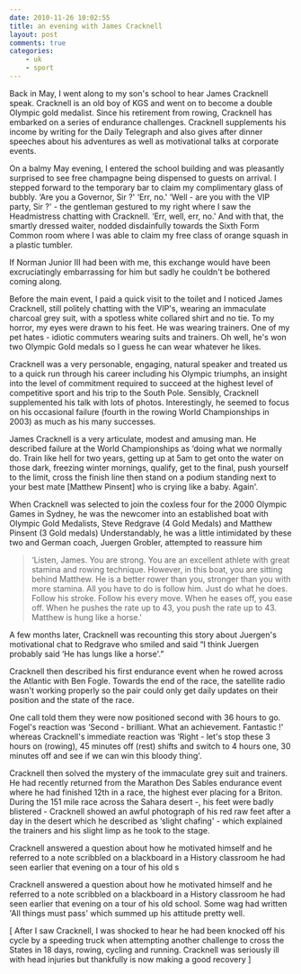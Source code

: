 ```yaml
---
date: 2010-11-26 10:02:55
title: an evening with James Cracknell
layout: post
comments: true
categories:
    - uk
    - sport
---
```

Back in May, I went along to my son's school to hear James Cracknell
speak. Cracknell is an old boy of KGS and went on to become a double
Olympic gold medalist. Since his retirement from rowing, Cracknell has
embarked on a series of endurance challenges. Cracknell supplements his
income by writing for the Daily Telegraph and also gives after dinner
speeches about his adventures as well as motivational talks at corporate
events.

On a balmy May evening, I entered the school building and was pleasantly
surprised to see free champagne being dispensed to guests on arrival. I
stepped forward to the temporary bar to claim my complimentary glass of
bubbly. ‘Are you a Governor, Sir ?' ‘Err, no.' ‘Well - are you with the
VIP party, Sir ?' - the gentleman gestured to my right where I saw the
Headmistress chatting with Cracknell. ‘Err, well, err, no.' And with
that, the smartly dressed waiter, nodded disdainfully towards the Sixth
Form Common room where I was able to claim my free class of orange
squash in a plastic tumbler.

If Norman Junior III had been with me, this exchange would have been
excruciatingly embarrassing for him but sadly he couldn't be bothered
coming along.

Before the main event, I paid a quick visit to the toilet and I noticed
James Cracknell, still politely chatting with the VIP's, wearing an
immaculate charcoal grey suit, with a spotless white collared shirt and
no tie. To my horror, my eyes were drawn to his feet. He was wearing
trainers. One of my pet hates - idiotic commuters wearing suits and
trainers. Oh well, he's won two Olympic Gold medals so I guess he can
wear whatever he likes.

Cracknell was a very personable, engaging, natural speaker and treated
us to a quick run through his career including his Olympic triumphs, an
insight into the level of commitment required to succeed at the highest
level of competitive sport and his trip to the South Pole. Sensibly,
Cracknell supplemented his talk with lots of photos. Interestingly, he
seemed to focus on his occasional failure (fourth in the rowing World
Championships in 2003) as much as his many successes.

James Cracknell is a very articulate, modest and amusing man. He
described failure at the World Championships as ‘doing what we normally
do. Train like hell for two years, getting up at 5am to get onto the
water on those dark, freezing winter mornings, qualify, get to the
final, push yourself to the limit, cross the finish line then stand on a
podium standing next to your best mate [Matthew Pinsent] who is crying
like a baby. Again'.

When Cracknell was selected to join the coxless four for the 2000
Olympic Games in Sydney, he was the newcomer into an established boat
with Olympic Gold Medalists, Steve Redgrave (4 Gold Medals) and Matthew
Pinsent (3 Gold medals) Understandably, he was a little intimidated by
these two and German coach, Juergen Grobler, attempted to reassure him

> ‘Listen, James. You are strong. You are an excellent athlete with
> great stamina and rowing technique. However, in this boat, you are
> sitting behind Matthew. He is a better rower than you, stronger than
> you with more stamina. All you have to do is follow him. Just do what
> he does. Follow his stroke. Follow his every move. When he eases off,
> you ease off. When he pushes the rate up to 43, you push the rate up
> to 43. Matthew is hung like a horse.'

A few months later, Cracknell was recounting this story about Juergen's
motivational chat to Redgrave who smiled and said “I think Juergen
probably said ‘He has lungs like a horse'.”

Cracknell then described his first endurance event when he rowed across
the Atlantic with Ben Fogle. Towards the end of the race, the satellite
radio wasn't working properly so the pair could only get daily updates
on their position and the state of the race.

One call told them they were now positioned second with 36 hours to go.
Fogel's reaction was ‘Second - brilliant. What an achievement. Fantastic
!' whereas Cracknell's immediate reaction was ‘Right - let's stop these
3 hours on (rowing), 45 minutes off (rest) shifts and switch to 4 hours
one, 30 minutes off and see if we can win this bloody thing'.

Cracknell then solved the mystery of the immaculate grey suit and
trainers. He had recently returned from the Marathon Des Sables
endurance event where he had finished 12th in a race, the highest ever
placing for a Briton. During the 151 mile race across the Sahara desert
-, his feet were badly blistered - Cracknell showed an awful photograph
of his red raw feet after a day in the desert which he described as
‘slight chafing' - which explained the trainers and his slight limp as
he took to the stage.

Cracknell answered a question about how he motivated himself and he
referred to a note scribbled on a blackboard in a History classroom he
had seen earlier that evening on a tour of his old s 

Cracknell answered a question about how he motivated himself and he
referred to a note scribbled on a blackboard in a History classroom he
had seen earlier that evening on a tour of his old school. Some wag
had written 'All things must pass' which summed up his attitude pretty
well.

[ After I saw Cracknell, I was shocked to hear he had been knocked off
his cycle by a speeding truck when attempting another challenge to
cross the States in 18 days, rowing, cycling and running. Cracknell
was seriously ill with head injuries but thankfully is now making a
good recovery ]
